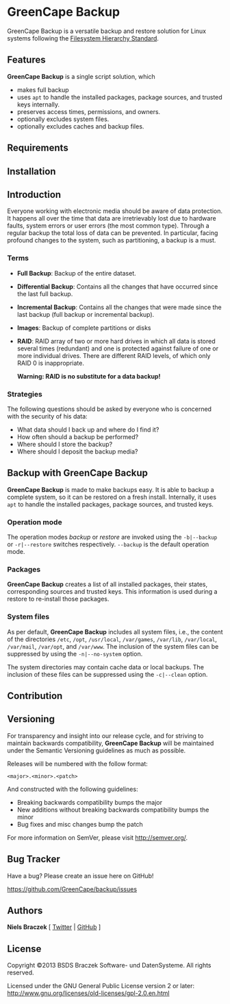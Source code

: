 # GreenCape Backup

GreenCape Backup is a versatile backup and restore solution for Linux systems following the
[Filesystem Hierarchy Standard](http://en.wikipedia.org/wiki/Filesystem_Hierarchy_Standard).

## Features

**GreenCape Backup** is a single script solution, which

 -  makes full backup
 -  uses `apt` to handle the installed packages, package sources, and trusted keys internally.
 -  preserves access times, permissions, and owners.
 -  optionally excludes system files.
 -  optionally excludes caches and backup files.

## Requirements

## Installation

## Introduction

Everyone working with electronic media should be aware of data protection.
It happens all over the time that data are irretrievably lost due to hardware faults,
system errors or user errors (the most common type).
Through a regular backup the total loss of data can be prevented.
In particular, facing profound changes to the system, such as partitioning, a backup is a must.

### Terms

 -  **Full Backup**: Backup of the entire dataset.
 -  **Differential Backup**: Contains all the changes that have occurred since the last full backup.
 -  **Incremental Backup**: Contains all the changes that were made since the last backup
    (full backup or incremental backup).
 -  **Images**: Backup of complete partitions or disks
 -  **RAID**: RAID array of two or more hard drives in which all data is stored several times
    (redundant) and one is protected against failure of one or more individual drives.
    There are different RAID levels, of which only RAID 0 is inappropriate.

    **Warning: RAID is no substitute for a data backup!**

### Strategies

The following questions should be asked by everyone who is concerned with the security of his data:

 -  What data should I back up and where do I find it?
 -  How often should a backup be performed?
 -  Where should I store the backup?
 -  Where should I deposit the backup media?

## Backup with GreenCape Backup

**GreenCape Backup** is made to make backups easy. It is able to backup a complete system, so it
can be restored on a fresh install. Internally, it uses `apt` to handle the installed packages,
package sources, and trusted keys.

### Operation mode

The operation modes *backup* or *restore* are invoked using the `-b|--backup` or `-r|--restore`
switches respectively. `--backup` is the default operation mode.

### Packages

**GreenCape Backup** creates a list of all installed packages, their states, corresponding
sources and trusted keys. This information is used during a restore to re-install those packages.

### System files

As per default, **GreenCape Backup** includes all system files, i.e., the content of the
directories `/etc`, `/opt`, `/usr/local`, `/var/games`, `/var/lib`, `/var/local`, `/var/mail`,
`/var/opt`, and `/var/www`. The inclusion of the system files can be suppressed by using the
`-n|--no-system` option.

The system directories may contain cache data or local backups. The inclusion of these files
can be suppressed using the `-c|--clean` option.

## Contribution

## Versioning

For transparency and insight into our release cycle, and for striving to maintain backwards
compatibility, **GreenCape Backup** will be maintained under the Semantic Versioning guidelines
as much as possible.

Releases will be numbered with the follow format:

`<major>.<minor>.<patch>`

And constructed with the following guidelines:

* Breaking backwards compatibility bumps the major
* New additions without breaking backwards compatibility bumps the minor
* Bug fixes and misc changes bump the patch

For more information on SemVer, please visit http://semver.org/.


## Bug Tracker

Have a bug? Please create an issue here on GitHub!

https://github.com/GreenCape/backup/issues

<!--
## Twitter Account

Keep up to date on announcements and more by following **GreenCape** on Twitter,
<a href="http://twitter.com/GreenCape">@GreenCape</a>.


## Mailing List

Have a question? Ask on our mailing list!

greencape-backup@googlegroups.com

http://groups.google.com/group/greencape-backup
-->

## Authors

**Niels Braczek** [ [Twitter](http://twitter.com/hiPHPie) | [GitHub](http://github.com/nibra) ]


## License

Copyright &copy;2013 BSDS Braczek Software- und DatenSysteme. All rights reserved.

Licensed under the GNU General Public License version 2 or later: http://www.gnu.org/licenses/old-licenses/gpl-2.0.en.html